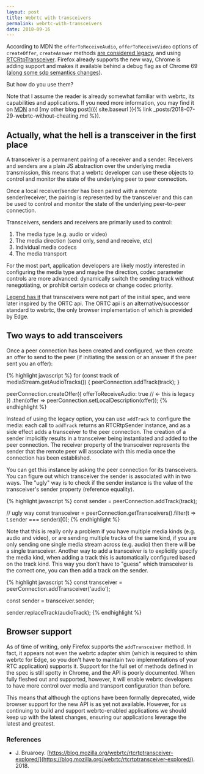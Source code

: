 ```yaml
---
layout: post
title: Webrtc with transceivers
permalink: webrtc-with-transceivers
date: 2018-09-16
---
```


According to MDN the `offerToReceiveAudio`, `offerToReceiveVideo` options of `createOffer`, `createAnswer` methods [are considered legacy](https://developer.mozilla.org/en-US/docs/Web/API/RTCPeerConnection/createOffer), and using [RTCRtpTransceiver](https://developer.mozilla.org/en-US/docs/Web/API/RTCRtpTransceiver). Firefox already supports the new way, Chrome is adding support and makes it available behind a debug flag as of Chrome 69 ([along some sdp semantics changes](https://webrtc.org/web-apis/chrome/unified-plan/)).

But how do you use them?

Note that I assume the reader is already somewhat familiar with webrtc, its capabilities and applications. If you need more information, you may find it on [MDN](https://developer.mozilla.org/en-US/docs/Web/API/WebRTC_API) and [my other blog post]({{ site.baseurl }}{% link _posts/2018-07-29-webrtc-without-cheating.md %}).

## Actually, what the hell is a transceiver in the first place

A transceiver is a permanent pairing of a receiver and a sender. Receivers and senders are a plain JS abstraction over the underlying media transmission, this means that a webrtc developer can use these objects to control and monitor the state of the underlying peer to peer connection.

Once a local receiver/sender has been paired with a remote sender/receiver, the pairing is represented by the transceiver and this can be used to control and monitor the state of the underlying peer-to-peer connection.

Transceivers, senders and receivers are primarily used to control:

1. The media type (e.g. audio or video)
2. The media direction (send only, send and receive, etc)
3. Individual media codecs
4. The media transport

For the most part, application developers are likely mostly interested in configuring the media type and maybe the direction, codec parameter controls are more advanced: dynamically switch the sending track without renegotiating, or prohibit certain codecs or change codec priority.

[Legend has it](https://w3c.github.io/webrtc-pc/#acknowledgements) that transceivers were not part of the initial spec, and were later inspired by the ORTC api. The ORTC api is an alternative/successor standard to webrtc, the only browser implementation of which is provided by Edge.

## Two ways to add transceivers

Once a peer connection has been created and configured, we then create an offer to send to the peer (if initiating the session or an answer if the peer sent you an offer):

{% highlight javascript %}
for (const track of mediaStream.getAudioTracks()) {
    peerConnection.addTrack(track);
}

peerConnection.createOffer({
        offerToReceiveAudio: true // <- this is legacy
    })
    .then(offer => peerConnection.setLocalDescription(offer));
{% endhighlight %}

Instead of using the legacy option, you can use `addTrack` to configure the media: each call to `addTrack` returns an RTCRtpSender instance, and as a side effect adds a transceiver to the peer connection. The creation of a sender implicitly results in a transceiver being instantiated and added to the peer connection. The receiver property of the transceiver represents the sender that the remote peer will associate with this media once the connection has been established.

 You can get this instance by asking the peer connection for its transceivers. You can figure out which transceiver the sender is associated with in two ways. The "ugly" way is to check if the sender instance is the value of the transceiver's sender property (reference equality).

{% highlight javascript %}
const sender = peerConnection.addTrack(track);

// ugly way
const transceiver = peerConnection.getTransceivers().filter(t => t.sender === sender)[0];
{% endhighlight %}

Note that this is really only a problem if you have multiple media kinds (e.g. audio and video), or are sending multiple tracks of the same kind, if you are only sending one single media stream across (e.g. audio) then there will be a single transceiver. Another way to add a transceiver is to explicitly specify the media kind, when adding a track this is automatically configured based on the track kind. This way you don't have to "guess" which transceiver is the correct one, you can then add a track on the sender.

{% highlight javascript %}
const transceiver = peerConnection.addTransceiver('audio');

const sender = transceiver.sender;

sender.replaceTrack(audioTrack);
{% endhighlight %}

## Browser support

As of time of writing, only Firefox supports the `addTransceiver` method. In fact, it appears not even the webrtc adapter shim (which is required to shim webrtc for Edge, so you don't have to maintain two implementations of your RTC application) supports it. Support for the full set of methods defined in the spec is still spotty in Chrome, and the API is poorly documented. When fully fleshed out and supported, however, it will enable webrtc developers to have more control over media and transport configuration than before.

This means that although the options have been formally deprecated, wide browser support for the new API is as yet not available. However, for us continuing to build and support webrtc-enabled applications we should keep up with the latest changes, ensuring our applications leverage the latest and greatest.

### References

- J. Bruaroey. [https://blog.mozilla.org/webrtc/rtcrtptransceiver-explored/](https://blog.mozilla.org/webrtc/rtcrtptransceiver-explored/). 2018.
